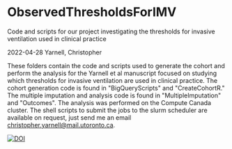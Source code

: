 # ObservedThresholdsForIMV
 Code and scripts for our project investigating the thresholds for invasive ventilation used in clinical practice

2022-04-28 
Yarnell, Christopher

These folders contain the code and scripts used to generate the cohort and perform the analysis for the Yarnell et al manuscript focused on studying which thresholds for invasive ventilation are used in clinical practice.
The cohort generation code is found in "BigQueryScripts" and "CreateCohortR." 
The multiple imputation and analysis code is found in "MultipleImputation" and "Outcomes".
The analysis was performed on the Compute Canada cluster. The shell scripts to submit the jobs to the slurm scheduler are available on request, just send me an email  christopher.yarnell@mail.utoronto.ca.

[![DOI](https://zenodo.org/badge/486990421.svg)](https://zenodo.org/badge/latestdoi/486990421)
